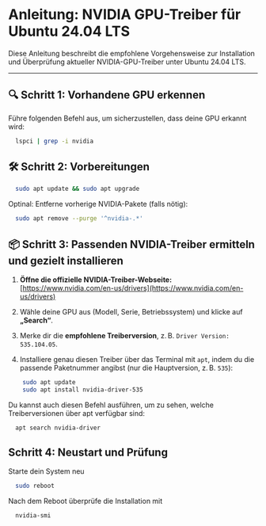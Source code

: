 # Anleitung: NVIDIA GPU-Treiber für Ubuntu 24.04 LTS

Diese Anleitung beschreibt die empfohlene Vorgehensweise zur Installation und Überprüfung aktueller NVIDIA-GPU-Treiber unter Ubuntu 24.04 LTS.

---

## 🔍 Schritt 1: Vorhandene GPU erkennen

Führe folgenden Befehl aus, um sicherzustellen, dass deine GPU erkannt wird:

```bash
  lspci | grep -i nvidia
 ```

## 🛠️ Schritt 2: Vorbereitungen
```bash
  sudo apt update && sudo apt upgrade
```
Optinal: Entferne vorherige NVIDIA-Pakete (falls nötig):
```bash
  sudo apt remove --purge '^nvidia-.*'
```

## 📦 Schritt 3: Passenden NVIDIA-Treiber ermitteln und gezielt installieren
1. **Öffne die offizielle NVIDIA-Treiber-Webseite:**  
   [https://www.nvidia.com/en-us/drivers](https://www.nvidia.com/en-us/drivers)

2. Wähle deine GPU aus (Modell, Serie, Betriebssystem) und klicke auf **„Search“**.

3. Merke dir die **empfohlene Treiberversion**, z. B. `Driver Version: 535.104.05`.

4. Installiere genau diesen Treiber über das Terminal mit `apt`, indem du die passende Paketnummer angibst (nur die Hauptversion, z. B. `535`):
```bash
    sudo apt update
    sudo apt install nvidia-driver-535
```
Du kannst auch diesen Befehl ausführen, um zu sehen, welche Treiberversionen über apt verfügbar sind:
```bash
  apt search nvidia-driver
```
## Schritt 4: Neustart und Prüfung
Starte dein System neu
```bash
  sudo reboot
```
Nach dem Reboot überprüfe die Installation mit
```bash
  nvidia-smi
```
